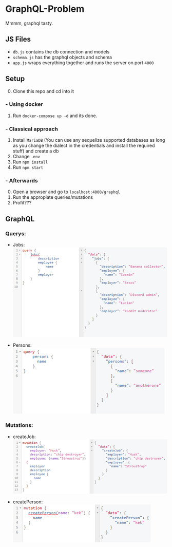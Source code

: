 
# GraphQL-Problem
Mmmm, graphql tasty.

## JS Files
- `db.js` contains the db connection and models
- `schema.js` has the graphql objects and schema
- `app.js` wraps everything together and runs the server on port `4000`

## Setup
0) Clone this repo and cd into it

### - Using docker
1) Run `docker-compose up -d` and its done.

### - Classical approach
1) Install `MariaDB` (You can use any sequelize supported databases as long as you change the dialect in the credentials and install the required stuff) and create a db
2) Change `.env`
3) Run `npm install`  
4) Run `npm start`

### - Afterwards
0) Open a browser and go to `localhost:4000/graphql`  
1) Run the appropiate queries/mutations
2) Profit???

## GraphQL
### Querys:
- Jobs:  
![](images/query_jobs.png)  
  
- Persons:  
![](images/query_persons.png)

### Mutations:
- createJob:  
![](images/mutation_job.png)  
  
- createPerson:  
![](images/mutation_person.png)  
